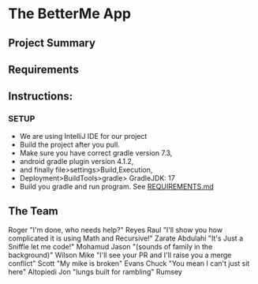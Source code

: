 # The BetterMe App

## Project Summary

## Requirements

## Instructions:
### SETUP
 - We are using IntelliJ IDE for our project
 - Build the project after you pull. 
 - Make sure you have correct gradle version 7.3,
 - android gradle plugin version 4.1.2, 
 - and finally file>settings>Build,Execution, 
 - Deployment>BuildTools>gradle> GradleJDK: 17
 - Build you gradle and run program.
See [REQUIREMENTS.md](./REQUIREMENTS.md)

## The Team

Roger "I'm done, who needs help?" Reyes
Raul "I'll show you how complicated it is using Math and Recursive!" Zarate
Abdulahi "It's Just a Sniffle let me code!" Mohamud
Jason "(sounds of family in the background)" Wilson
Mike "I'll see your PR and I'll raise you a merge conflict" 
Scott "My mike is broken" Evans
Chuck "You mean I can't just sit here" Altopiedi
Jon "lungs built for rambling" Rumsey
